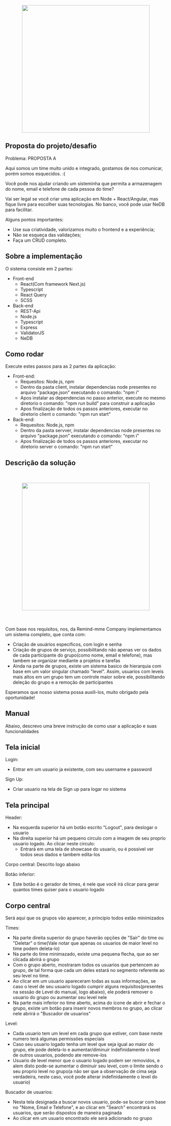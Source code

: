 <p align="center"><a href="https://www.aquicob.com.br/" target="_blank"><img src="https://www.aquicob.com.br/assets/img/logo/logo1.png" width="400"></a></p>

## Proposta do projeto/desafio
Problema: PROPOSTA A

Aqui somos um time muito unido e integrado, gostamos de nos comunicar, porém somos esquecidos. :(

Você pode nos ajudar criando um sisteminha que permita a armazenagem do nome, email e telefone de cada pessoa do time?
 
Vai ser legal se você criar uma aplicação em Node + React/Angular, mas fique livre para escolher suas tecnologias. No banco, você pode usar NeDB para facilitar. 

Alguns pontos importantes:
- Use sua criatividade, valorizamos muito o frontend e a experiência;
- Não se esqueça das validações;
- Faça um CRUD completo.



## Sobre a implementação

O sistema consiste em 2 partes: 

- Front-end
  - React(Com framework Next.js)
  - Typescript
  - React Query
  - SCSS
- Back-end
  - REST-Api
  - Node.js
  - Typescript
  - Express
  - ValidatorJS
  - NeDB



## Como rodar

Execute estes passos para as 2 partes da aplicação:

- Front-end: 
  - Requesitos: Node.js, npm
  - Dentro da pasta client, instalar dependencias node presentes no arquivo "package.json" executando o comando: "npm i"
  - Apos instalar as dependencias no passo anterior, execute no mesmo diretorio o comando: "npm run build" para construir a aplicação
  - Apos finalização de todos os passos anteriores, executar no diretorio client o comando: "npm run start"
- Back-end:
  - Requesitos: Node.js, npm
  - Dentro da pasta servver, instalar dependencias node presentes no arquivo "package.json" executando o comando: "npm i"
  - Apos finalização de todos os passos anteriores, executar no diretorio server o comando: "npm run start"



## Descrição da solução

<p align="center" style="margin:50px;"><img src="https://media.discordapp.net/attachments/679383239948894220/1146449362835210290/RemindMMelogo4.png?width=1440&height=168" width="400"></p>

Com base nos requisitos, nos, da Remind-mme Company implementamos um sistema completo, que conta com:
- Criação de usuários especificos, com login e senha
- Criação de grupos de serviço, possibilitando não apenas ver os dados de cada participante do grupo(como nome, email e telefone), mas tambem se organizar mediante a projetos e tarefas
- Ainda na parte de grupos, existe um sistema basico de hierarquia com base em um valor singular chamado "level". Assim, usuarios com leveis mais altos em um grupo tem um controle maior sobre ele, possibilitando deleção do grupo e a remoção de participantes

Esperamos que nosso sistema possa auxili-los, muito obrigado pela oportunidade!



## Manual
Abaixo, descrevo uma breve instrução de como usar a aplicação e suas funcionalidades

## Tela inicial

Login:
- Entrar em um usuario ja existente, com seu username e password

Sign Up:
- Criar usuario na tela de Sign up para logar no sistema


## Tela principal

Header:
- Na esquerda superior há um botão escrito "Logout", para deslogar o usuario
- Na direita superior há um pequeno circulo com a imagem de seu proprio usuario logado. Ao clicar neste circulo:
  - Entrará em uma tela de showcase do usuario, ou é possivel ver todos seus dados e tambem edita-los
 
Corpo central: Descrito logo abaixo

Botão inferior:
- Este botão é o gerador de times, é nele que você irá clicar para gerar quantos times quiser para o usuario logado

## Corpo central
Será aqui que os grupos vão aparecer, a principio todos estão minimizados

Times:
- Na parte direita superior do grupo haverão opções de "Sair" do time ou "Deletar" o time(Vale notar que apenas os usuarios de maior level no time podem deleta-lo)
- Na parte do time minimazado, existe uma pequena flecha, que ao ser clicada abrirá o grupo
- Com o grupo aberto, mostraram todos os usuarios que pertencem ao grupo, de tal forma que cada um deles estará no segmento referente ao seu level no time.
- Ao clicar em um usuario apareceram todas as suas informações, se caso o level de seu usuario logado cumprir alguns requisitos(presentes na sessão de Level do manual, logo abaixo), ele poderá remover o usuario do grupo ou aumentar seu level nele
- Na parte mais inferior no time aberto, acima do icone de abrir e fechar o grupo, existe um botão para inserir novos membros no grupo, ao clicar nele abrirá o "Buscador de usuarios"

Level: 
- Cada usuario tem um level em cada grupo que estiver, com base neste numero terá algumas permissões especiais
- Caso seu usuario logado tenha um level que seja igual ao maior do grupo, ele pode deleta-lo e aumentar/diminuir indefinidamente o level de outros usuarios, podendo ate remove-los
- Usuario de level menor que o usuario logado podem ser removidos, e alem disto pode-se aumentar o diminuir seu level, com o limite sendo o seu proprio level no grupo(a não ser que a observação de cima seja verdadeira, neste caso, você pode alterar indefinidamente o level do usuario)

Buscador de usuarios:
- Nesta tela designada a buscar novos usuario, pode-se buscar com base no "Nome, Email e Telefone", e ao clicar em "Search" encontrará os usuarios, que serão dispostos de maneira paginada
- Ao clicar em um usuario encontrado ele será adicionado no grupo





